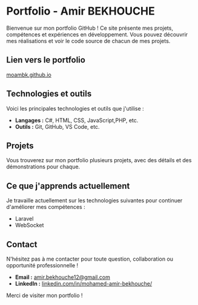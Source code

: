 # Portfolio - Amir BEKHOUCHE

Bienvenue sur mon portfolio GitHub ! Ce site présente mes projets, compétences et expériences en développement. Vous pouvez découvrir mes réalisations et voir le code source de chacun de mes projets.

## Lien vers le portfolio

[moambk.github.io](https://moambk.github.io/)

## Technologies et outils

Voici les principales technologies et outils que j'utilise :

- **Langages :** C#, HTML, CSS, JavaScript,PHP, etc.
- **Outils :** Git, GitHub, VS Code, etc.

## Projets

Vous trouverez sur mon portfolio plusieurs projets, avec des détails et des démonstrations pour chaque.

## Ce que j'apprends actuellement

Je travaille actuellement sur les technologies suivantes pour continuer d'améliorer mes compétences :

- Laravel
- WebSocket

## Contact

N'hésitez pas à me contacter pour toute question, collaboration ou opportunité professionnelle !

- **Email :** amir.bekhouche12@gmail.com
- **LinkedIn :** [linkedin.com/in/mohamed-amir-bekhouche/](https://www.linkedin.com/in/mohamed-amir-bekhouche-73a297331/)

Merci de visiter mon portfolio ! 
